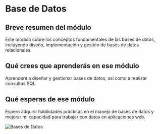 # Base de Datos

## Breve resumen del módulo
Este módulo cubre los conceptos fundamentales de las bases de datos, incluyendo diseño, implementación y gestión de bases de datos relacionales.

## Qué crees que aprenderás en ese módulo
Aprenderé a diseñar y gestionar bases de datos, así como a realizar consultas SQL.

## Qué esperas de ese módulo
Espero adquirir habilidades prácticas en el manejo de bases de datos y mejorar mi capacidad para trabajar con datos en aplicaciones web.

![Bases de Datos](https://tienda.maudestudio.com/wp-content/uploads/2018/11/bases_datos.jpg)